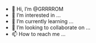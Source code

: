 - 👋 Hi, I’m @GRRRROM
- 👀 I’m interested in ...
- 🌱 I’m currently learning ...
- 💞️ I’m looking to collaborate on ...
- 📫 How to reach me ...

<!---
GRRRROM/GRRRROM is a ✨ special ✨ repository because its `README.md` (this file) appears on your GitHub profile.
You can click the Preview link to take a look at your changes.
--->
